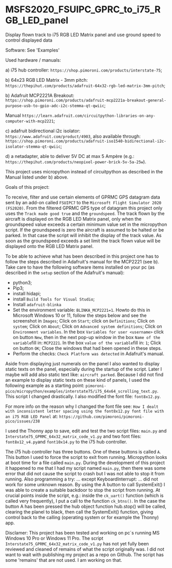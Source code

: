 # MSFS2020_FSUIPC_GPRC_to_i75_RGB_LED_panel
Display flown track to i75 RGB LED Matrix panel and use ground speed to control displayed data

Software:
See 'Examples'

Used hardware / manuals:

a) i75 hub controller: ```https://shop.pimoroni.com/products/interstate-75```;

b) 64x23 RGB LED Matrix - 3mm pitch: ```https://thepihut.com/products/adafruit-64x32-rgb-led-matrix-3mm-pitch```;

b) Adafruit MCP2221A Breakout: ```https://shop.pimoroni.com/products/adafruit-mcp2221a-breakout-general-purpose-usb-to-gpio-adc-i2c-stemma-qt-qwiic```;

   Manual ```https://learn.adafruit.com/circuitpython-libraries-on-any-computer-with-mcp2221```;

c) adafruit bidirectional i2c isolator: ```https://www.adafruit.com/product/4903```, also available through: 
   ```https://shop.pimoroni.com/products/adafruit-iso1540-bidirectional-i2c-isolator-stemma-qt-qwiic```;

d) a netadapter, able to deliver 5V DC at max 5 Ampère (e.g.: ```https://thepihut.com/products/neopixel-power-brick-5v-5a-25w```).


This project uses micropython instead of circuitpython as described in the Manual listed under b) above.

Goals of this project:

To receive, filter and use certain elements of GPRMC GPS datagram data sent by an add-on called ```FSUIPC7``` to the ```Microsoft Flight Simulator 2020 (FS2020)```.
From the filtered GPRMC GPS type of datagram this project only uses the ```Track made good true``` and the ```groundspeed```. The track flown by the aircraft is displayed on the RGB LED Matrix panel, only when the groundspeed value exceeds a certain minimum value set in the micropython script. If the groundspeed is zero the aircraft is assumed to be halted or be parked. In that case the script will inhibit the display of the track value. As soon as the groundspeed exceeds a set limit the track flown value will be displayed onto the RGB LED Matrix panel.

To be able to achieve what has been described in this project one has to follow the steps described in Adafruit's manual for the MCP2221 (see b). Take care to have the following software items installed on your pc (as described in the ```setup``` section of the Adafruit's manual):
- python3;
- Pip3;
- install hidapi;
- install ```Build Tools for Visual Studio```;
- Install ```adafruit-blinka```
- Set the environment variable: ```BLINKA_MCP2221=1```. Howto do this in Microsoft Windows 10 or 11, follow the steps below and see the screenshot in ```Images```;
  Click on ```Start```; click on ```Definitions```; Click on ```system```; Click on ```About```; Click on ```Advanced system definitions```; Click on ```Environment variables```. In the box ```Variables for user <username>``` click on button ```New```, then in the next pop-up window in the box ```Name of the variable```fill in: ```MCP2221```. In the box ```value of the variable```fill in: ```1```; Click on button ```OK```; Close the windows that had been opened in these steps.
- Perform the checks: ```Check Platform was detected``` in Adafruit's manual.


Aside from displaying just numerals on the panel I also wanted to display static texts on the panel, especially during the startup of the script. Later I maybe will add also static text like: ```aircraft parked```. Because I did not find an example to display static texts on these kind of panels, I used the following example as a starting point: ```pimoroni-pico/micropython/examples/interstate75/i75_64x64_scrolling_text.py```. This script I changed drastically. I also modified the font file: ```font8x12.py```.

For more info on the reason why I changed the font file see: ```How I dealt with inconsistent letter spacing using the font8x12.py font file with an i75 RGB LED Panel``` at: ```https://github.com/pimoroni/pimoroni-pico/issues/238```

I used the Thonny app to save, edit and test the two script files: ```main.py``` and ```Interstate75_GPRMC_64x32_matrix_code_v1.py``` and two font files: ```font8x12_v4.py```and ```font10x14.py``` to the i75 hub controller.

The i75 hub controller has three buttons. One of these buttons is called ```A```. This button I used to force the script to exit from running. Micropython looks at boot time for a file called ```main.py```. During the development of this project it happened to me that I had my script named ```main.py```, then there was some error that did not cause the script to crash but I was not able to stop it from running. Also programming a try: ... except KeyboardInterrupt: ... did not work for some unknown reason. By using the A button to call SystemExit() I was able to create a suitable backdoor to stop the script from running. At crucial points inside the script, e.g.: inside the ```ck_uart()``` function (which is called very frequently), I put a call to the function ```ck_btns()```. In the case the button A has been pressed the hub object function hub.stop() will be called, clearing the planel to black, then call the SystemExit() function, giving control back to the calling (operating system or for example the Thonny) app.

Disclamer:
This project has been tested and working on pc´s running MS Windows 10 Pro or Windows 11 Pro. The script  ```Interstate75_GPRMC_64x32_matrix_code_v1.py``` has not yet fully been reviewed and cleaned of remains of what the script originally was. I did not want to wait with publishing my project as a repo on Github. The script has some 'remains' that are not used. I am working on that.



